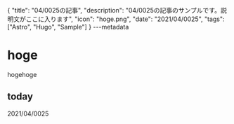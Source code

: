 {
  "title": "04/0025の記事",
  "description": "04/0025の記事のサンプルです。説明文がここに入ります",
  "icon": "hoge.png",
  "date": "2021/04/0025",
  "tags": ["Astro", "Hugo", "Sample"]
}
---metadata

# hoge
hogehoge

## today
2021/04/0025